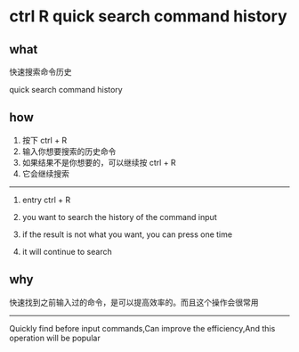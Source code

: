 # ctrl R quick search command history

## what

快速搜索命令历史

quick search command history

## how

1. 按下 ctrl + R
2. 输入你想要搜索的历史命令
3. 如果结果不是你想要的，可以继续按 ctrl + R
4. 它会继续搜索

---

1. entry ctrl + R
2. you want to search the history of the command input
3. if the result is not what you want, you can press one time

4. it will continue to search

## why

快速找到之前输入过的命令，是可以提高效率的。而且这个操作会很常用

---

Quickly find before input commands,Can improve the efficiency,And this operation will be popular
